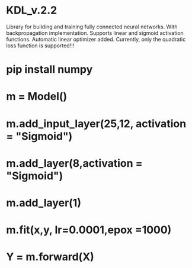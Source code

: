 # KDL_v.2.2
Library for building and training fully connected neural networks. With backpropagation implementation. Supports linear and sigmoid activation functions. Automatic linear optimizer added. Currently, only the quadratic loss function is supported!!!

# pip install numpy

# m = Model()
# m.add_input_layer(25,12, activation = "Sigmoid")
# m.add_layer(8,activation = "Sigmoid")
# m.add_layer(1)

# m.fit(x,y, lr=0.0001,epox =1000)

# Y = m.forward(X)
